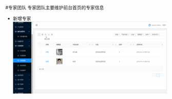 #专家团队
专家团队主要维护前台首页的专家信息
 * 新增专家
 ![新增专家](https://raw.githubusercontent.com/atlanteem/user_manual_admin/master/lvyoto/files/新增专家.gif)
